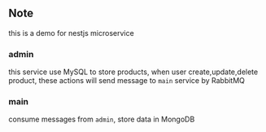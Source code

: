 ## Note
this is a demo for nestjs microservice

### admin
this service use MySQL to store products, when user create,update,delete product, these actions will send message to `main` service by RabbitMQ
### main

consume messages from `admin`, store data in MongoDB